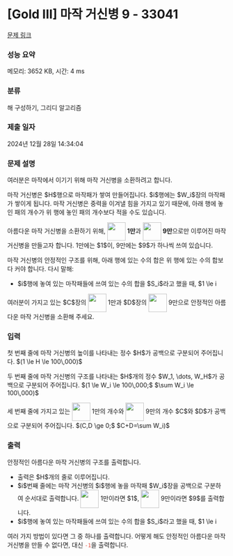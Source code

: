 # [Gold III] 마작 거신병 9 - 33041 

[문제 링크](https://www.acmicpc.net/problem/33041) 

### 성능 요약

메모리: 3652 KB, 시간: 4 ms

### 분류

해 구성하기, 그리디 알고리즘

### 제출 일자

2024년 12월 28일 14:34:04

### 문제 설명

<p>여러분은 마작에서 이기기 위해 마작 거신병을 소환하려고 합니다.</p>

<p>마작 거신병은 $H$행으로 마작패가 쌓여 만들어집니다. $i$행에는 $W_i$장의 마작패가 쌓이게 됩니다. 마작 거신병은 중력을 이겨낼 힘을 가지고 있기 때문에, 아래 행에 놓인 패의 개수가 위 행에 놓인 패의 개수보다 적을 수도 있습니다.</p>

<p>아름다운 마작 거신병을 소환하기 위해, <img alt="" src="" style="vertical-align: middle; height: 3em; display: inline-block;" class="no-responsive"> <strong>1만</strong>과 <img alt="" src="" style="vertical-align: middle; height: 3em; display: inline-block;" class="no-responsive"> <strong>9만</strong>으로만 이루어진 마작 거신병을 만들고자 합니다. 1만에는 $1$이, 9만에는 $9$가 하나씩 쓰여 있습니다.</p>

<p>마작 거신병의 안정적인 구조를 위해, 아래 행에 있는 수의 합은 위 행에 있는 수의 합보다 커야 합니다. 다시 말해:</p>

<ul>
	<li>$i$행에 놓여 있는 마작패들에 쓰여 있는 수의 합을 $S_i$라고 했을 때, $1 \le i<j \le H$인 정수 $i$, $j$에 대해 $S_i<S_j$여야 합니다.</li>
</ul>

<p>여러분이 가지고 있는 $C$장의 <img alt="" src="" style="vertical-align: middle; height: 3em; display: inline-block;" class="no-responsive"> 1만과 $D$장의 <img alt="" src="" style="vertical-align: middle; height: 3em; display: inline-block;" class="no-responsive"> 9만으로 안정적인 아름다운 마작 거신병을 소환해 주세요.</p>

### 입력 

 <p>첫 번째 줄에 마작 거신병의 높이를 나타내는 정수 $H$가 공백으로 구분되어 주어집니다. $(1 \le H \le 100\,000)$</p>

<p>두 번째 줄에 마작 거신병의 구조를 나타내는 $H$개의 정수 $W_1, \dots, W_H$가 공백으로 구분되어 주어집니다. $(1 \le W_i \le 100\,000;$ $\sum W_i \le 100\,000)$</p>

<p>세 번째 줄에 가지고 있는 <img alt="" src="https://upload.acmicpc.net/2605b526-2576-4c69-8260-5e43863b67c5/-/preview/" style="vertical-align: middle; height: 3em; display: inline-block;" class="no-responsive"> 1만의 개수와 <img alt="" src="https://upload.acmicpc.net/5e4d04ba-0ef7-405c-b7b7-855ba185c952/-/preview/" style="vertical-align: middle; height: 3em; display: inline-block;" class="no-responsive"> 9만의 개수 $C$와 $D$가 공백으로 구분되어 주어집니다. $(C,D \ge 0;$ $C+D=\sum W_i)$</p>

### 출력 

 <p>안정적인 아름다운 마작 거신병의 구조를 출력합니다.</p>

<ul>
	<li>출력은 $H$개의 줄로 이루어집니다.</li>
	<li>$i$번째 줄에는 마작 거신병의 $i$행에 놓을 마작패 $W_i$장을 공백으로 구분하여 순서대로 출력합니다. <img alt="" src="https://upload.acmicpc.net/2605b526-2576-4c69-8260-5e43863b67c5/-/preview/" style="vertical-align: middle; height: 3em; display: inline-block;" class="no-responsive"> 1만이라면 $1$, <img alt="" src="https://upload.acmicpc.net/5e4d04ba-0ef7-405c-b7b7-855ba185c952/-/preview/" style="vertical-align: middle; height: 3em; display: inline-block;" class="no-responsive"> 9만이라면 $9$를 출력합니다.</li>
	<li>$i$행에 놓여 있는 마작패들에 쓰여 있는 수의 합을 $S_i$라고 했을 때, $1 \le i<j \le H$인 정수 $i$, $j$에 대해 $S_i<S_j$여야 합니다.</li>
</ul>

<p>여러 가지 방법이 있다면 그 중 하나를 출력합니다. 어떻게 해도 안정적인 아름다운 마작 거신병을 만들 수 없다면, 대신 <code><span style="color:#e74c3c;">-1</span></code>을 출력합니다.</p>


